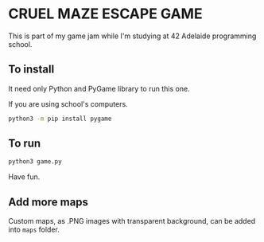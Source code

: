 # CRUEL MAZE ESCAPE GAME

This is part of my game jam while I'm studying at 42 Adelaide programming school.

## To install

It need only Python and PyGame library to run this one.

If you are using school's computers.

```bash
python3 -m pip install pygame
```

## To run

```bash
python3 game.py
```

Have fun.

## Add more maps

Custom maps, as .PNG images with transparent background, can be added into `maps` folder.